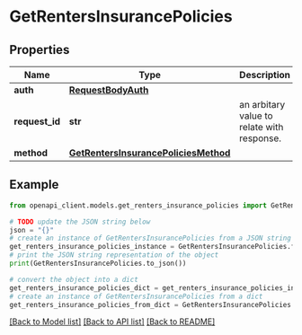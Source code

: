 # GetRentersInsurancePolicies


## Properties

Name | Type | Description | Notes
------------ | ------------- | ------------- | -------------
**auth** | [**RequestBodyAuth**](RequestBodyAuth.md) |  | 
**request_id** | **str** | an arbitary value to relate with response. | [optional] 
**method** | [**GetRentersInsurancePoliciesMethod**](GetRentersInsurancePoliciesMethod.md) |  | 

## Example

```python
from openapi_client.models.get_renters_insurance_policies import GetRentersInsurancePolicies

# TODO update the JSON string below
json = "{}"
# create an instance of GetRentersInsurancePolicies from a JSON string
get_renters_insurance_policies_instance = GetRentersInsurancePolicies.from_json(json)
# print the JSON string representation of the object
print(GetRentersInsurancePolicies.to_json())

# convert the object into a dict
get_renters_insurance_policies_dict = get_renters_insurance_policies_instance.to_dict()
# create an instance of GetRentersInsurancePolicies from a dict
get_renters_insurance_policies_from_dict = GetRentersInsurancePolicies.from_dict(get_renters_insurance_policies_dict)
```
[[Back to Model list]](../README.md#documentation-for-models) [[Back to API list]](../README.md#documentation-for-api-endpoints) [[Back to README]](../README.md)


